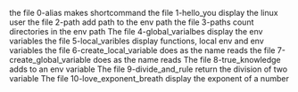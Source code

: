 the file 0-alias makes shortcommand
the file 1-hello_you display the linux user
the file 2-path add path to the env path
the file 3-paths count directories in the env path
The file 4-global_varialbes display the env variables
the file 5-local_varibles display functions, local env and env variables
the file 6-create_local_variable does as the name reads
the file 7-create_global_variable does as the name reads
The file 8-true_knowledge adds to an env variable
The file 9-divide_and_rule return the division of two variable
The file 10-love_exponent_breath display the exponent of a number
